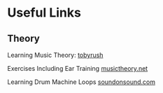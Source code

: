 # Useful Links

## Theory
Learning Music Theory:
[tobyrush](http://tobyrush.com/theorypages/)

Exercises Including Ear Training
[musictheory.net](http://www.musictheory.net/exercises)

Learning Drum Machine Loops
[soundonsound.com](https://www.soundonsound.com/sos/feb98/articles/rythm.html)
